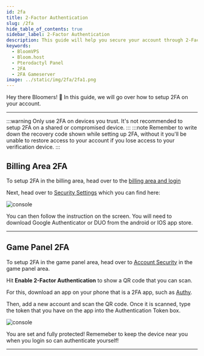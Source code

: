 ```yaml
---
id: 2fa
title: 2-Factor Authentication
slug: /2fa
hide_table_of_contents: true
sidebar_label: 2-Factor Authentication
description: This guide will help you secure your account through 2-Factor Authentication
keywords:
  - BloomVPS
  - Bloom.host
  - Pterodactyl Panel
  - 2FA
  - 2FA Gameserver
image: ../static/img/2fa/2fa1.png
---
```

 
Hey there Bloomers! 👋
In this guide, we will go over how to setup 2FA on your account.

---
:::warning
Only use 2FA on devices you trust. It's not recommended to setup 2FA on a shared or compromised device.
:::
:::note
Remember to write down the recovery code shown while setting up 2FA, without it you'll be unable to restore access to your account if you lose access to your verification device.
:::
## Billing Area 2FA

To setup 2FA in the billing area, head over to the [billing area and login](https://www.bloom.host/portal/clientarea.php)

Next, head over to [Security Settings](https://www.bloom.host/portal/clientarea.php?action=security) which you can find here: 

![console](/imgs/using_the_panel/2fa/1.png)

You can then follow the instruction on the screen. You will need to download Google Authenticator or DUO from the android or IOS app store.

---

## Game Panel 2FA

To setup 2FA in the game panel area, head over to [Account Security](https://mc.bloom.host/account/security) in the game panel area.

Hit **Enable 2-Factor Authentication** to show a QR code that you can scan. 

For this, download an app on your phone that is a 2FA app, such as [Authy](https://authy.com/).

Then, add a new account and scan the QR code. Once it is scanned, type the token that you have on the app into the Authentication Token box.

![console](/imgs/using_the_panel/2fa/2.png)

You are set and fully protected! Rememeber to keep the device near you when you login so can authenticate yourself!

---
